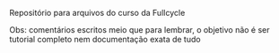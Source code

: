 Repositório para arquivos do curso da Fullcycle

Obs: comentários escritos meio que para lembrar, o objetivo não é ser tutorial completo nem documentação exata de tudo
